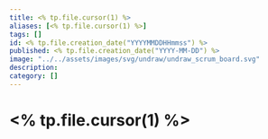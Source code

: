 ```yaml
---
title: <% tp.file.cursor(1) %>
aliases: [<% tp.file.cursor(1) %>]
tags: []
id: <% tp.file.creation_date("YYYYMMDDHHmmss") %>
published: <% tp.file.creation_date("YYYY-MM-DD") %>
image: "../../assets/images/svg/undraw/undraw_scrum_board.svg"
description:
category: []
---
```


# <% tp.file.cursor(1) %>
